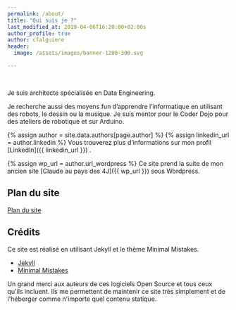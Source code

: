 ```yaml
---
permalink: /about/
title: "Qui suis je ?"
last_modified_at: 2019-04-06T16:20:00+02:00s
author_profile: true
author: cfalguiere
header:
  image: /assets/images/banner-1200-300.svg

---
```

<br/>

Je suis architecte spécialisée en Data Engineering.

Je recherche aussi des moyens fun d’apprendre l’informatique en utilisant des robots, le dessin ou la musique. Je suis mentor pour le Coder Dojo pour des ateliers de robotique et sur Arduino.
<!-- site toutenalgo -->

{% assign author = site.data.authors[page.author] %}
{% assign linkedin_url = author.linkedin %}
Vous trouverez plus d’informations sur mon profil [LinkedIn]({{ linkedin_url }}) .

{% assign wp_url = author.url_wordpress %}
Ce site prend la suite de mon ancien site [Claude au pays des 4J]({{ wp_url }}) sous Wordpress.

## Plan du site

[Plan du site]({{site.baseurl}}/plan/)

## Crédits

Ce site est réalisé en utilisant Jekyll et le thème Minimal Mistakes.

- [Jekyll](https://jekyllrb.com/)
- [Minimal Mistakes](https://mmistakes.github.io/minimal-mistake)

Un grand merci aux auteurs de ces logiciels Open Source et tous ceux qu'ils incluent. Ils me permettent de maintenir ce site très simplement et de l'héberger comme n'importe quel contenu statique.

